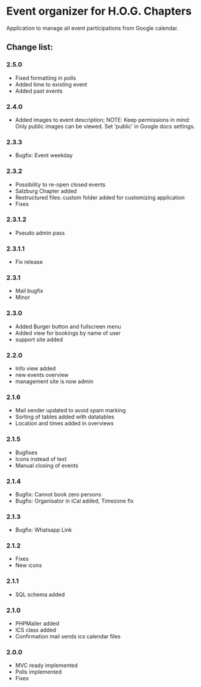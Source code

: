 # Event organizer for H.O.G. Chapters

Application to manage all event participations from Google calendar.
 
## Change list:

### 2.5.0
- Fixed formatting in polls
- Added time to existing event
- Added past events

### 2.4.0
- Added images to event description; NOTE: Keep permissions in mind: Only public images can be viewed. Set 'public' in Google docs settings.

### 2.3.3
- Bugfix: Event weekday

### 2.3.2
- Possibility to re-open closed events
- Salzburg Chapter added
- Restructured files: custom folder added for customizing application
- Fixes

### 2.3.1.2
- Pseudo admin pass

### 2.3.1.1
- Fix release

### 2.3.1
- Mail bugfix
- Minor

### 2.3.0
- Added Burger button and fullscreen menu
- Added view for bookings by name of user
- support site added

### 2.2.0
- Info view added
- new events overview
- management site is now admin

### 2.1.6
- Mail sender updated to avoid spam marking
- Sorting of tables added with datatables
- Location and times added in overviews

### 2.1.5
- Bugfixes
- Icons instead of text
- Manual closing of events

### 2.1.4
- Bugfix: Cannot book zero persons
- Bugfix: Organisator in iCal added, Timezone fix

### 2.1.3
- Bugfix: Whatsapp Link

### 2.1.2
- Fixes
- New icons

### 2.1.1
- SQL schema added

### 2.1.0
- PHPMailer added
- ICS class added
- Confirmation mail sends ics calendar files

### 2.0.0
- MVC ready implemented
- Polls implemented
- Fixes